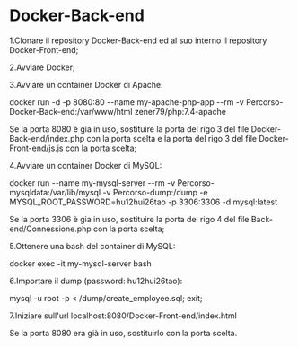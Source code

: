 # Docker-Back-end
1.Clonare il repository Docker-Back-end ed al suo interno il repository Docker-Front-end;


2.Avviare Docker;


3.Avviare un container Docker di Apache:

docker run -d -p 8080:80 --name my-apache-php-app --rm  -v Percorso-Docker-Back-end:/var/www/html zener79/php:7.4-apache

Se la porta 8080 è gia in uso, sostituire la porta del rigo 3 del file Docker-Back-end/index.php con la porta scelta 
e la porta del rigo 3 del file Docker-Front-end/js.js con la porta scelta;


4.Avviare un container Docker di MySQL:

docker run --name my-mysql-server --rm -v Percorso-mysqldata:/var/lib/mysql -v Percorso-dump:/dump -e MYSQL_ROOT_PASSWORD=hu12hui26tao -p 3306:3306 -d mysql:latest

Se la porta 3306 è gia in uso, sostituire la porta del rigo 4 del file Back-end/Connessione.php con la porta scelta;


5.Ottenere una bash del container di MySQL:

docker exec -it my-mysql-server bash


6.Importare il dump (password: hu12hui26tao): 

mysql -u root -p < /dump/create_employee.sql; exit;


7.Iniziare sull'url localhost:8080/Docker-Front-end/index.html

Se la porta 8080 era già in uso, sostituirlo con la porta scelta.
